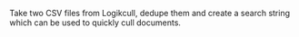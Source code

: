 Take two CSV files from Logikcull, dedupe them and create a search string which can be used to quickly cull documents.